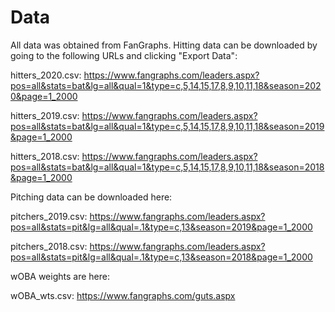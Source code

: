 # Data

All data was obtained from FanGraphs. Hitting data can be downloaded by going to the following URLs and clicking "Export Data":

hitters_2020.csv: https://www.fangraphs.com/leaders.aspx?pos=all&stats=bat&lg=all&qual=1&type=c,5,14,15,17,8,9,10,11,18&season=2020&page=1_2000

hitters_2019.csv: https://www.fangraphs.com/leaders.aspx?pos=all&stats=bat&lg=all&qual=1&type=c,5,14,15,17,8,9,10,11,18&season=2019&page=1_2000

hitters_2018.csv: https://www.fangraphs.com/leaders.aspx?pos=all&stats=bat&lg=all&qual=1&type=c,5,14,15,17,8,9,10,11,18&season=2018&page=1_2000

Pitching data can be downloaded here:

pitchers_2019.csv: https://www.fangraphs.com/leaders.aspx?pos=all&stats=pit&lg=all&qual=.1&type=c,13&season=2019&page=1_2000

pitchers_2018.csv: https://www.fangraphs.com/leaders.aspx?pos=all&stats=pit&lg=all&qual=.1&type=c,13&season=2018&page=1_2000

wOBA weights are here:

wOBA_wts.csv: https://www.fangraphs.com/guts.aspx
